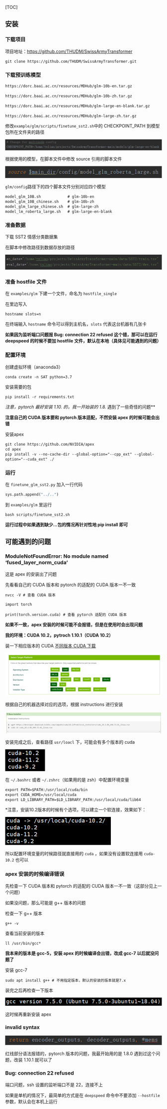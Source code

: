 [TOC]

## 安装

### 下载项目

项目地址：https://github.com/THUDM/SwissArmyTransformer

```
git clone https://github.com/THUDM/SwissArmyTransformer.git
```



### 下载预训练模型

```
https://dorc.baai.ac.cn/resources/MDHub/glm-10b-en.tar.gz
 
https://dorc.baai.ac.cn/resources/MDHub/glm-10b-zh.tar.gz
 
https://dorc.baai.ac.cn/resources/MDHub/glm-large-en-blank.tar.gz
 
https://dorc.baai.ac.cn/resources/MDHub/glm-large-zh.tar.gz
```

修改`example/glm/scripts/finetune_sst2.sh`中的 CHECKPOINT_PATH 到模型包所在文件夹的路径

![image-20211227090913181](SAT.assets/image-20211227090913181.png)

根据使用的模型，在脚本文件中修改 source 引用的脚本文件

![image-20211227090956805](SAT.assets/image-20211227090956805.png)

`glm/config`路径下的四个脚本文件分别对应四个模型

```
model_glm_10B.sh            # glm-10b-en
model_glm_10B_chinese.sh    # glm-10b-zh
model_glm_large_chinese.sh  # glm-large-zh
model_lm_roberta_large.sh   # glm-large-en-blank
```



### 准备数据

下载 SST2 情感分类数据集

在脚本中修改路径到数据存放的路径

![image-20211227091344931](SAT.assets/image-20211227091344931.png)



### 准备 hostfile 文件

在 `examples/glm` 下建一个文件，命名为 `hostfile_single`

在里边写入

```
hostname slots=n
```

在终端输入 `hostname` 命令可以得到主机名，`slots` 代表这台机器有几张卡

**如果因为监听端口问题报 Bug: connection 22 refused 这个错，那可以在运行 deepspeed 的时候不要加 hostfile 文件，默认在本地（具体见可能遇到的问题）**



### 配置环境

创建虚拟环境（anaconda3）

```
conda create -n SAT python=3.7
```

安装需要的包

```
pip install -r requirements.txt
```

**注意，pytorch 最好安装 1.10.* 的，我一开始装的 1.8.* 遇到了一些奇怪的问题**

**注意自己的 CUDA 版本要和 pytorch 版本适配，不然安装 apex 的时候可能会出错**

安装apex

```
git clone https://github.com/NVIDIA/apex
cd apex
pip install -v --no-cache-dir --global-option="--cpp_ext" --global-option="--cuda_ext" ./
```



### 运行

在 `finetune_glm_sst2.py` 加入一行代码

```python
sys.path.append("../..")
```

到 `examples/glm` 里运行

```
bash scripts/finetune_sst2.sh
```

**运行过程中如果遇到缺少...包的情况再针对性地 pip install 即可**





## 可能遇到的问题

### ModuleNotFoundError: No module named ‘fused_layer_norm_cuda‘

这是 apex 的安装出了问题

先看看自己的 CUDA 版本和 pytorch 的适配的 CUDA 版本一不一致

```
nvcc -V # 查看 CUDA 版本
```

```
import torch

print(torch.version.cuda) # 查看 pytorch 适配的 CUDA 版本
```

**如果不一致，apex 安装的时候可能不会报错，但是在使用时会出现问题**

**我的环境：CUDA 10.2，pytroch 1.10.1（CUDA 10.2）**

装一下相应版本的 CUDA [不同版本 CUDA 下载](https://developer.nvidia.com/cuda-toolkit-archive)

![image-20211223104329089](SAT.assets/image-20211223104329089.png)

根据自己的机器选择对应的选项，根据 instructions 进行安装

![image-20211223104354796](SAT.assets/image-20211223104354796.png)

安装完成之后，查看路径 `usr/loacl` 下，可能会有多个版本的 cuda

![image-20211223112016743](SAT.assets/image-20211223112016743.png)

在 `~/.bashrc` 或者 `~/.zshrc`（如果用的是 zsh）中配置环境变量

```
export PATH=$PATH:/usr/local/cuda/bin
export CUDA_HOME=/usr/local/cuda
export LD_LIBRARY_PATH=$LD_LIBRARY_PATH:/usr/local/cuda/lib64
```

*注意，安装10.2版本的时候有个选项，可以建立一个软连接，效果如下：

![image-20211223112656361](SAT.assets/image-20211223112656361.png)

所以配置环境变量的时候路径就直接用的 `cuda` ，如果没有设置软连接用 `cuda-10.2` 也可以



### apex 安装的时候编译错误

先检查一下 CUDA 版本和 pytorch 的适配的 CUDA 版本一不一致（这部分见上一个问题）

如果没问题，那么可能是 g++ 版本的问题

检查一下 g++ 版本

```
g++ -v
```

查看当前安装的版本

```
ll /usr/bin/gcc*
```

**我本来的版本是 gcc-5，安装 apex 的时候编译会出错，改成 gcc-7 以后就没问题了**

安装 gcc-7

```shell
sudo apt install g++ # 不用指定版本，默认的安装的版本就是7.x
```

装完之后再检查一下版本

![image-20211223102715480](SAT.assets/image-20211223102715480.png)

这时候再重新安装 apex



### invalid syntax

![image-20211223103154833](SAT.assets/image-20211223103154833.png)

红线部分语法报错的，pytorch 版本的问题，我最开始用的是 1.8.0 遇到过这个问题，改装 1.10.1 就可以了



### Bug: connection 22 refused

端口问题，ssh 设置的监听端口不是 22，连接不上

如果是单机的情况下，最简单的方式是在 `deepspeed` 命令中不要添加 `--hostfile` 参数，默认会在本机上运行

